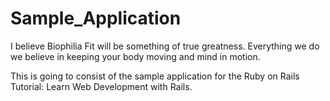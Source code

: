 # Sample_Application
I believe Biophilia Fit will be something of true greatness. Everything we do we believe in keeping your body moving and mind in motion.

This is going to consist of the sample application for the Ruby on Rails Tutorial: Learn Web Development with Rails.
